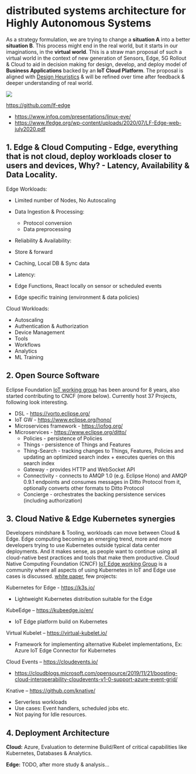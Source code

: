 # distributed systems architecture for Highly Autonomous Systems

As a strategy formulation, we are trying to change a **situation A** into a better **situation B**. This process might end in the real world, but it starts in our imaginations, in the **virtual world**. This is a straw man proposal of such a virtual world in the context of new generation of Sensors, Edge, 5G Rollout & Cloud  to aid in decision making for design, develop, and deploy model of **Business Applications** backed by an **IoT Cloud Platform**. The proposal is aligned with [Design Heuristics](Stuff.md) & will be refined over time after feedback & deeper understanding of real world.

![](https://info.container-solutions.com/hs-fs/hubfs/The%20strategist.png)

https://github.com/lf-edge

* https://www.infoq.com/presentations/linux-eve/ 
* https://www.lfedge.org/wp-content/uploads/2020/07/LF-Edge-web-july2020.pdf

## 1.	Edge & Cloud Computing - Edge, everything that is not cloud, deploy workloads closer to users and devices, Why? - Latency, Availability & Data Locality.

Edge Workloads:
* Limited number of Nodes, No Autoscaling

* Data Ingestion & Processing: 
  * Protocol conversion
  * Data preprocessing

*	Reliability & Availability:
  *	Store & forward
  * Caching, Local DB & Sync data

*	Latency: 
  *	Edge Functions, React locally on sensor or scheduled events
  * Edge specific training (environment & data policies)

Cloud Workloads:
-	Autoscaling
-	Authentication & Authorization
-	Device Management
-	Tools
-	Workflows
-	Analytics
-	ML Training

## 2.	Open Source Software

Eclipse Foundation [IoT working group](https://iot.eclipse.org/) has been around for 8 years, also started contributing to CNCF (more below). Currently host 37 Projects, following look interesting.

* DSL - https://vorto.eclipse.org/
* IoT GW - https://www.eclipse.org/hono/
* Microservices framework - https://iofog.org/
* Microservices - https://www.eclipse.org/ditto/
  * Policies - persistence of Policies
  * Things - persistence of Things and Features
  * Thing-Search - tracking changes to Things, Features, Policies and updating an optimized search index + executes queries on this search index
  * Gateway - provides HTTP and WebSocket API
  * Connectivity - connects to AMQP 1.0 (e.g. Eclipse Hono) and AMQP 0.9.1 endpoints and consumes messages in Ditto Protocol from it, optionally converts other formats to Ditto Protocol
  * Concierge - orchestrates the backing persistence services (including authorization)


## 3.	Cloud Native & Edge Kubernetes synergies

Developers mindshare & Tooling, workloads can move between Cloud & Edge. Edge computing becoming an emerging trend, more and more developers trying to use Kubernetes outside typical data center deployments. And it makes sense, as people want to continue using all cloud-native best practices and tools that make them productive. 
Cloud Native Computing Foundation (CNCF) [IoT Edge working Group](https://github.com/kubernetes/community/tree/master/wg-iot-edge) is a community where all aspects of using Kubernetes in IoT and Edge use cases is discussed. [white paper](https://docs.google.com/document/d/1We-pRDV9LDFo-vd9DURCPC5-Bum2FvjHUGZ1tacGmk8/), few projects:

Kubernetes for Edge -  https://k3s.io/
-	Lightweight Kubernetes distribution suitable for the Edge 

KubeEdge – https://kubeedge.io/en/
-	IoT Edge platform build on Kubernetes   

Virtual Kubelet – https://virtual-kubelet.io/
-	Framework for implementing alternative Kubelet implementations, Ex: Azure IoT Edge Connector for Kubernetes

Cloud Events – https://cloudevents.io/
-	https://cloudblogs.microsoft.com/opensource/2019/11/21/boosting-cloud-interoperability-cloudevents-v1-0-support-azure-event-grid/

Knative – https://github.com/knative/
-	Serverless workloads
-	Use cases: Event handlers, scheduled jobs etc.
-	Not paying for Idle resources.

## 4.	Deployment Architecture

**Cloud:** Azure, Evaluation to determine Build/Rent of critical capabilities like Kubernetes, Databases & Analytics.

**Edge:** TODO, after more study & analysis…

